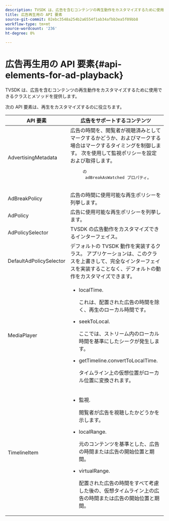 ```yaml
---
description: TVSDK は、広告を含むコンテンツの再生動作をカスタマイズするために使用できるクラスとメソッドを提供します。
title: 広告再生用の API 要素
source-git-commit: 02ebc3548a254b2a6554f1ab34afbb3ea5f09bb8
workflow-type: tm+mt
source-wordcount: '236'
ht-degree: 0%

---
```


# 広告再生用の API 要素{#api-elements-for-ad-playback}

TVSDK は、広告を含むコンテンツの再生動作をカスタマイズするために使用できるクラスとメソッドを提供します。

次の API 要素は、再生をカスタマイズするのに役立ちます。

<table id="table_B07E373B9D2B425AB36466B1D42411AD"> 
 <thead> 
  <tr> 
   <th colname="col1" class="entry"> API 要素 </th> 
   <th colname="col2" class="entry"> 広告をサポートするコンテンツ </th> 
  </tr> 
 </thead>
 <tbody> 
  <tr> 
   <td colname="col1"><span class="codeph"> AdvertisingMetadata</span> </td> 
   <td colname="col2">広告の時間を、閲覧者が視聴済みとしてマークするかどうか、およびマークする場合はマークするタイミングを制御します。 次を使用して監視ポリシーを設定および取得します。 
    <pre>
     の 
     <span class="codeph"> adBreakAsWatched</span> プロパティ。
    </pre> </td> 
  </tr> 
  <tr> 
   <td colname="col1"><span class="codeph"> AdBreakPolicy</span> </td> 
   <td colname="col2"> 広告の時間に使用可能な再生ポリシーを列挙します。 </td> 
  </tr> 
  <tr> 
   <td colname="col1"><span class="codeph"> AdPolicy</span> </td> 
   <td colname="col2"> 広告に使用可能な再生ポリシーを列挙します。 </td> 
  </tr> 
  <tr> 
   <td colname="col1"><span class="codeph"> AdPolicySelector</span> </td> 
   <td colname="col2"> TVSDK の広告動作をカスタマイズできるインターフェイス。 </td> 
  </tr> 
  <tr> 
   <td colname="col1"><span class="codeph"> DefaultAdPolicySelector</span> </td> 
   <td colname="col2"> デフォルトの TVSDK 動作を実装するクラス。 アプリケーションは、このクラスを上書きして、完全なインターフェイスを実装することなく、デフォルトの動作をカスタマイズできます。 </td> 
  </tr> 
  <tr> 
   <td colname="col1"> <span class="codeph"> MediaPlayer</span> </td> 
   <td colname="col2"> 
    <ul id="ul_37700A741403448A8760FDDA68B099AA"> 
     <li id="li_B465170D449E49489C5924572BEEB4A5"><span class="codeph"> localTime</span>. <p>これは、配置された広告の時間を除く、再生のローカル時間です。 </p> </li> 
     <li id="li_D9D68CF428904BB2B84E1BCE828A90DC"> <span class="codeph"> seekToLocal</span>. <p>ここでは、ストリーム内のローカル時間を基準にしたシークが発生します。 </p> </li> 
     <li id="li_9DBCA75537DC4824AA66B53A3FA28812"><span class="codeph"> getTimeline.convertToLocalTime</span>. <p>タイムライン上の仮想位置がローカル位置に変換されます。 </p> </li> 
    </ul> </td> 
  </tr> 
  <tr> 
   <td colname="col1"> <span class="codeph"> TimelineItem</span> </td> 
   <td colname="col2"> 
    <ul id="ul_99AD34F823DB4F10937EE39DAD0C0B72"> 
     <li id="li_87E2DA15ECE74CFE9C9FBBE8F4B62440"><span class="codeph"> 監視</span>. <p>閲覧者が広告を視聴したかどうかを示します。 </p> </li> 
     <li id="li_A9E5A9CF701C48BC94C93F28C114778D"><span class="codeph"> localRange</span>. <p>元のコンテンツを基準とした、広告の時間または広告の開始位置と期間。 </p> </li> 
     <li id="li_070BDA0BF4184863AF44652BD5A0CCEC"><span class="codeph"> virtualRange</span>. <p>配置された広告の時間をすべて考慮した後の、仮想タイムライン上の広告の時間または広告の開始位置と期間。 </p> </li> 
    </ul> </td> 
  </tr> 
 </tbody> 
</table>

